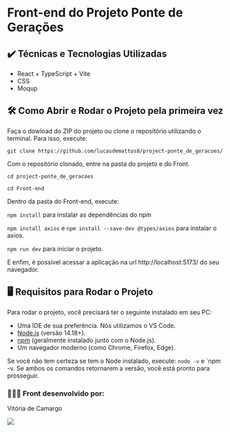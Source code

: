 # Front-end do Projeto Ponte de Gerações

## ✔️ Técnicas e Tecnologias Utilizadas

- React + TypeScript + Vite
- CSS
- Moqup


## 🛠️ Como Abrir e Rodar o Projeto pela primeira vez

Faça o dowload do ZIP do projeto ou clone o repositório utilizando o terminal. Para isso, execute:

`git clone https://github.com/lucasdemattos8/project-ponte_de_geracoes/`


Com o repositório clonado, entre na pasta do projeto e do  Front.

`cd project-ponte_de_geracoes`

 `cd Front-end`

Dentro da pasta do Front-end, execute:

`npm install` para instalar as dependências do npm

`npm install axios` e `npm install --save-dev @types/axios` para instalar o axios.

`npm run dev` para iniciar o projeto.

E enfim, é possível acessar a aplicação na url http://localhost:5173/ do seu navegador.


## 🖥️ Requisitos para Rodar o Projeto

Para rodar o projeto, você precisará ter o seguinte instalado em seu PC:

- Uma IDE de sua preferência. Nós utilizamos o VS Code.
- [Node.js](https://nodejs.org/) (versão 14.18+).
- [npm](https://www.npmjs.com/) (geralmente instalado junto com o Node.js).
- Um navegador moderno (como Chrome, Firefox, Edge).

Se você não tem certeza se tem o Node instalado, execute:
`node -v` e `npm -v. Se ambos os comandos retornarem a versão, você está pronto para prosseguir.

### 🧑🏻‍💻 Front desenvolvido por: 
Vitória de Camargo 

<a href="https://www.linkedin.com/in/vpaesi/" target="_blank"><img loading="lazy" src="https://img.shields.io/badge/-LinkedIn-%230077B5?style=for-the-badge&logo=linkedin&logoColor=white" target="_blank"></a>   
